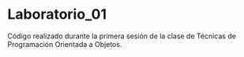 # Laboratorio_01
Código realizado durante la primera sesión de la clase de Técnicas de Programación Orientada a Objetos.
